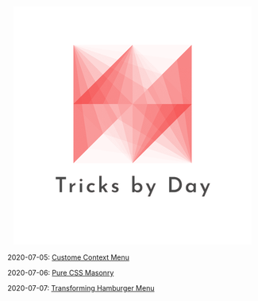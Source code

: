 <div align="center">

![logo](./src/assets/logo-480.png)

</div>


2020-07-05: [Custome Context Menu](https://codepen.io/mudontire/pen/ZEQvRNX)

2020-07-06: [Pure CSS Masonry](https://codepen.io/mudontire/pen/yLevxRr)

2020-07-07: [Transforming Hamburger Menu](https://codepen.io/mudontire/pen/VweXWQR)